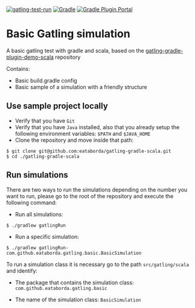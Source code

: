 [![gatling-test-run](https://github.com/eataborda/basic-gatling-gradle-scala/actions/workflows/performance-test-run.yml/badge.svg)](https://github.com/eataborda/basic-gatling-gradle-scala/actions/workflows/performance-test-run.yml)
[![Gradle](https://img.shields.io/badge/Gradle-7.4.2-blue)](https://gradle.org/releases/)
[![Gradle Plugin Portal](https://img.shields.io/badge/io.gatling.gradle-3.9.0-blue)](https://plugins.gradle.org/plugin/io.gatling.gradle/3.9.0)

# Basic Gatling simulation
A basic gatling test with gradle and scala, based on the [gatling-gradle-plugin-demo-scala](https://github.com/gatling/gatling-gradle-plugin-demo-scala) repository

Contains:
- Basic build.gradle config
- Basic sample of a simulation with a friendly structure

## Use sample project locally
- Verify that you have `Git`
- Verify that you have `Java` installed, also that you already setup the following environment variables: `$PATH` and `$JAVA_HOME`
- Clone the repository and move inside that path:
```shellscript
$ git clone git@github.com:eataborda/gatling-gradle-scala.git
$ cd ./gatling-gradle-scala
```

## Run simulations
There are two ways to run the simulations depending on the number you want to run, please go to the root of the repository and execute the following command:
- Run all simulations:
```
$ ./gradlew gatlingRun
```
- Run a specific simulation:
```
$ ./gradlew gatlingRun-com.github.eataborda.gatling.basic.BasicSimulation
```
To run a simulation class it is necessary go to the path `src/gatling/scala` and identify:

- The package that contains the simulation class: `com.github.eataborda.gatling.basic`

- The name of the simulation class: `BasicSimulation`